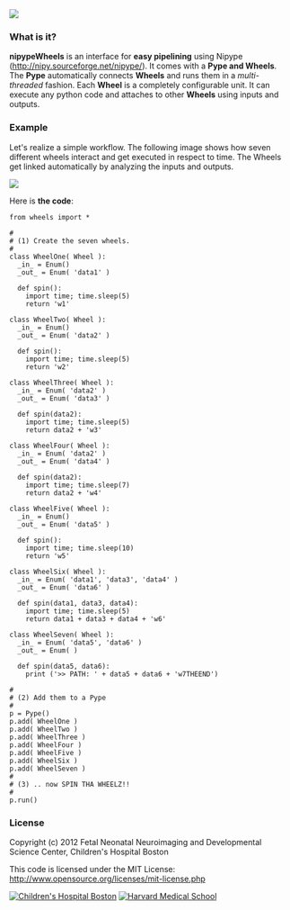 <img src="http://fnndsc.github.com/wheels/artwork/logo.png">

### What is it?

<b>nipypeWheels</b> is an interface for <b>easy pipelining</b> using Nipype (http://nipy.sourceforge.net/nipype/). 
It comes with a <b>Pype and Wheels</b>. The <b>Pype</b> automatically connects <b>Wheels</b> and runs them in a <i>multi-threaded</i> fashion.
Each <b>Wheel</b> is a completely configurable unit. It can execute any python code and attaches to other <b>Wheels</b> using inputs and outputs.

### Example ###
Let's realize a simple workflow. The following image shows how seven different wheels interact and get executed in respect to time. The Wheels get linked automatically by analyzing the inputs and outputs.

<img src="http://fnndsc.github.com/wheels/artwork/example.png">

Here is <b>the code</b>:

    from wheels import *
    
    #
    # (1) Create the seven wheels.
    #
    class WheelOne( Wheel ):
      _in_ = Enum()
      _out_ = Enum( 'data1' )
    
      def spin():
        import time; time.sleep(5)
        return 'w1'
    
    class WheelTwo( Wheel ):
      _in_ = Enum()
      _out_ = Enum( 'data2' )
    
      def spin():
        import time; time.sleep(5)
        return 'w2'
    
    class WheelThree( Wheel ):
      _in_ = Enum( 'data2' )
      _out_ = Enum( 'data3' )
    
      def spin(data2):
        import time; time.sleep(5)
        return data2 + 'w3'
    
    class WheelFour( Wheel ):
      _in_ = Enum( 'data2' )
      _out_ = Enum( 'data4' )
    
      def spin(data2):
        import time; time.sleep(7)
        return data2 + 'w4'
    
    class WheelFive( Wheel ):
      _in_ = Enum()
      _out_ = Enum( 'data5' )
    
      def spin():
        import time; time.sleep(10)
        return 'w5'
        
    class WheelSix( Wheel ):
      _in_ = Enum( 'data1', 'data3', 'data4' )
      _out_ = Enum( 'data6' )
    
      def spin(data1, data3, data4):
        import time; time.sleep(5)
        return data1 + data3 + data4 + 'w6'
        
    class WheelSeven( Wheel ):
      _in_ = Enum( 'data5', 'data6' )
      _out_ = Enum( )
    
      def spin(data5, data6):
        print ('>> PATH: ' + data5 + data6 + 'w7THEEND')
    
    #
    # (2) Add them to a Pype
    #
    p = Pype()
    p.add( WheelOne )
    p.add( WheelTwo )
    p.add( WheelThree )
    p.add( WheelFour )
    p.add( WheelFive )
    p.add( WheelSix )
    p.add( WheelSeven )
    #
    # (3) .. now SPIN THA WHEELZ!!
    #
    p.run()


### License ###
Copyright (c) 2012 Fetal Neonatal Neuroimaging and Developmental Science Center, Children's Hospital Boston

This code is licensed under the MIT License: http://www.opensource.org/licenses/mit-license.php

<a href="http://childrenshospital.org/FNNDSC"><img src="http://xtk.github.com/chb_logo.jpg" alt="Children's Hospital Boston" title="Children's Hospital Boston"></a>
<a href="http://hms.harvard.edu"><img src="http://xtk.github.com/hms_logo.jpg" alt="Harvard Medical School" title="Harvard Medical School"></a>
